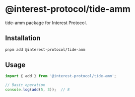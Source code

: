 # @interest-protocol/tide-amm

tide-amm package for Interest Protocol.

## Installation

```bash
pnpm add @interest-protocol/tide-amm
```

## Usage

```typescript
import { add } from '@interest-protocol/tide-amm';

// Basic operation
console.log(add(5, 3));  // 8
```
